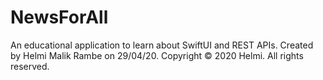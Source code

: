 # NewsForAll
An educational application to learn about SwiftUI and REST APIs.
Created by Helmi Malik Rambe on 29/04/20.
Copyright © 2020 Helmi. All rights reserved.
